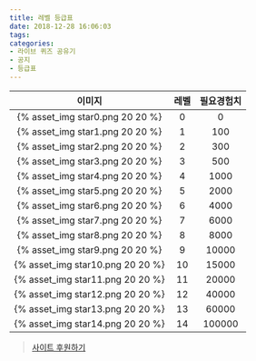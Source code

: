 ```yaml
---
title: 레벨 등급표
date: 2018-12-28 16:06:03
tags:
categories: 
- 라이브 퀴즈 공유기
- 공지
- 등급표
---
```


| 이미지 | 레벨 | 필요경험치 |
|:-:|:-:|:-:|
| {% asset_img star0.png 20 20 %}       | 0    | 0          |
| {% asset_img star1.png 20 20 %}       | 1    | 100          |
| {% asset_img star2.png 20 20 %}       | 2    | 300          |
| {% asset_img star3.png 20 20 %}       | 3    | 500          |
| {% asset_img star4.png 20 20 %}       | 4    | 1000          |
| {% asset_img star5.png 20 20 %}       | 5    | 2000          |
| {% asset_img star6.png 20 20 %}       | 6    | 4000          |
| {% asset_img star7.png 20 20 %}       | 7    | 6000          |
| {% asset_img star8.png 20 20 %}       | 8    | 8000          |
| {% asset_img star9.png 20 20 %}       | 9    | 10000          |
| {% asset_img star10.png 20 20 %}       | 10    | 15000          |
| {% asset_img star11.png 20 20 %}       | 11    | 20000          |
| {% asset_img star12.png 20 20 %}       | 12    | 40000          |
| {% asset_img star13.png 20 20 %}       | 13    | 60000          |
| {% asset_img star14.png 20 20 %}       | 14    | 100000          |

> [사이트 후원하기](https://toon.at/donate/636800116400915381)